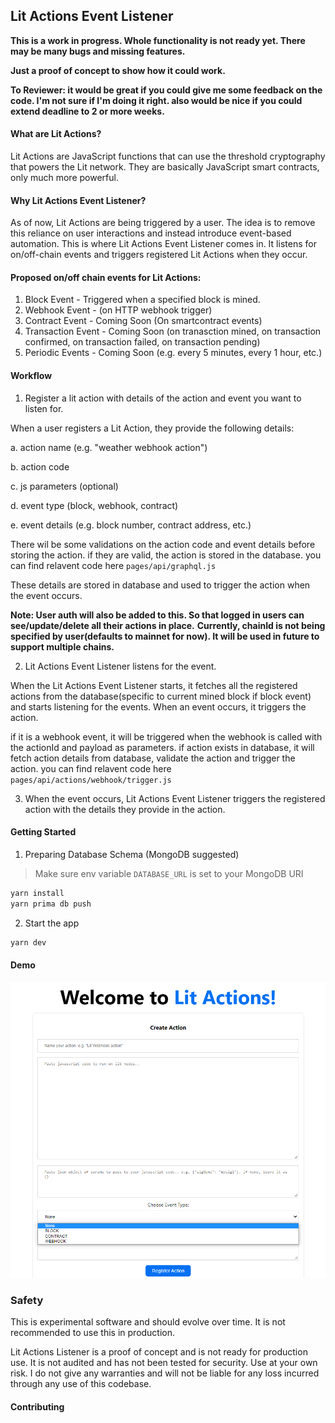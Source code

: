 ## Lit Actions Event Listener

**This is a work in progress. Whole functionality is not ready yet. There may be many bugs and missing features.**

**Just a proof of concept to show how it could work.**

**To Reviewer: it would be great if you could give me some feedback on the code. I'm not sure if I'm doing it right. also would be nice if you could extend deadline to 2 or more weeks.**

#### What are Lit Actions?

Lit Actions are JavaScript functions that can use the threshold cryptography that powers the Lit network. They are basically JavaScript smart contracts, only much more powerful.

#### Why Lit Actions Event Listener?

As of now, Lit Actions are being triggered by a user. The idea is to remove this reliance on user interactions and instead introduce event-based automation. This is where Lit Actions Event Listener comes in. It listens for on/off-chain events and triggers registered Lit Actions when they occur.

#### Proposed on/off chain events for Lit Actions:

1. Block Event - Triggered when a specified block is mined.
2. Webhook Event - (on HTTP webhook trigger)
3. Contract Event - Coming Soon (On smartcontract events)
4. Transaction Event - Coming Soon (on tranasction mined, on transaction confirmed, on transaction failed, on transaction pending)
5. Periodic Events - Coming Soon (e.g. every 5 minutes, every 1 hour, etc.)

#### Workflow

1. Register a lit action with details of the action and event you want to listen for.

When a user registers a Lit Action, they provide the following details:

a. action name (e.g. "weather webhook action")

b. action code

c. js parameters (optional)

d. event type (block, webhook, contract)

e. event details (e.g. block number, contract address, etc.)

There wil be some validations on the action code and event details before storing the action. if they are valid, the action is stored in the database. you can find relavent code here `pages/api/graphql.js`

These details are stored in database and used to trigger the action when the event occurs.

**Note: User auth will also be added to this. So that logged in users can see/update/delete all their actions in place.**
**Currently, chainId is not being specified by user(defaults to mainnet for now). It will be used in future to support multiple chains.**

2. Lit Actions Event Listener listens for the event.

When the Lit Actions Event Listener starts, it fetches all the registered actions from the database(specific to current mined block if block event) and starts listening for the events. When an event occurs, it triggers the action.

if it is a webhook event, it will be triggered when the webhook is called with the actionId and payload as parameters. if action exists in database, it will fetch action details from database, validate the action and trigger the action. you can find relavent code here `pages/api/actions/webhook/trigger.js`

3. When the event occurs, Lit Actions Event Listener triggers the registered action with the details they provide in the action.

#### Getting Started

1. Preparing Database Schema (MongoDB suggested)

> Make sure env variable `DATABASE_URL` is set to your MongoDB URI

```bash
yarn install
yarn prima db push
```

2. Start the app

```bash
yarn dev
```

#### Demo

![Screenshot1](screenshot.png)

### Safety

This is experimental software and should evolve over time. It is not recommended to use this in production.

Lit Actions Listener is a proof of concept and is not ready for production use. It is not audited and has not been tested for security. Use at your own risk.
I do not give any warranties and will not be liable for any loss incurred through any use of this codebase.

#### Contributing
